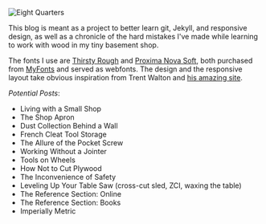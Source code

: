 ![Eight Quarters](https://raw.github.com/rharmes/eightquarters/gh-pages/images/readme-eightquarters.png)

This blog is meant as a project to better learn git, Jekyll, and responsive design, as well as a chronicle of the hard mistakes I've made while learning to work with wood in my tiny basement shop.

The fonts I use are [Thirsty Rough](http://www.myfonts.com/fonts/yellow-design/thirsty-rough/) and [Proxima Nova Soft](http://www.myfonts.com/fonts/marksimonson/proxima-nova-soft/), both purchased from [MyFonts](http://www.myfonts.com/) and served as webfonts. The design and the responsive layout take obvious inspiration from Trent Walton and [his amazing site](http://trentwalton.com/).

*Potential Posts*:

* Living with a Small Shop
* The Shop Apron
* Dust Collection Behind a Wall
* French Cleat Tool Storage
* The Allure of the Pocket Screw
* Working Without a Jointer
* Tools on Wheels
* How Not to Cut Plywood
* The Inconvenience of Safety
* Leveling Up Your Table Saw (cross-cut sled, ZCI, waxing the table)
* The Reference Section: Online
* The Reference Section: Books
* Imperially Metric